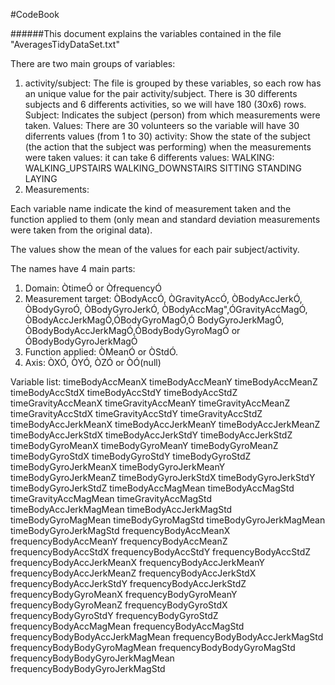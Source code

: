 

#CodeBook

######This document explains the variables contained in the file "AveragesTidyDataSet.txt"

There are two main groups of variables:

1. activity/subject: The file is grouped by these variables, so each row has an unique value for the pair activity/subject. There is 30 differents subjects and 6 differents activities, so we will have 180 (30x6) rows.
Subject: Indicates the subject (person) from which measurements were taken. 
  Values: There are 30 volunteers so the variable will have 30 diferrents values (from 1 to 30) 
activity: Show the state of the subject (the action that the subject was performing) when the measurements were taken 
values: it can take 6 differents values:
WALKING: 
WALKING_UPSTAIRS
WALKING_DOWNSTAIRS
SITTING
STANDING
LAYING
2. Measurements:

Each variable name indicate the kind of measurement taken and the function applied to them (only mean and standard deviation measurements were taken from the original data). 

The values show the mean of the values for each pair subject/activity.

The names have 4 main parts:
1. Domain: ÒtimeÓ or ÒfrequencyÓ
2. Measurement target: ÒBodyAccÓ, ÒGravityAccÓ, ÒBodyAccJerkÓ, ÒBodyGyroÓ, ÒBodyGyroJerkÓ, ÒBodyAccMag",ÓGravityAccMagÓ, ÒBodyAccJerkMagÓ,ÓBodyGyroMagÓ,Ó BodyGyroJerkMagÓ, ÒBodyBodyAccJerkMagÓ,ÓBodyBodyGyroMagÓ or ÓBodyBodyGyroJerkMagÓ
3. Function applied: ÒMeanÓ or ÒStdÓ.
4. Axis: ÒXÓ, ÒYÓ, ÒZÓ or ÒÓ(null)

Variable list:
timeBodyAccMeanX
timeBodyAccMeanY
timeBodyAccMeanZ
timeBodyAccStdX
timeBodyAccStdY
timeBodyAccStdZ
timeGravityAccMeanX
timeGravityAccMeanY
timeGravityAccMeanZ
timeGravityAccStdX
timeGravityAccStdY
timeGravityAccStdZ
timeBodyAccJerkMeanX
timeBodyAccJerkMeanY
timeBodyAccJerkMeanZ
timeBodyAccJerkStdX
timeBodyAccJerkStdY
timeBodyAccJerkStdZ
timeBodyGyroMeanX
timeBodyGyroMeanY
timeBodyGyroMeanZ
timeBodyGyroStdX
timeBodyGyroStdY
timeBodyGyroStdZ
timeBodyGyroJerkMeanX
timeBodyGyroJerkMeanY
timeBodyGyroJerkMeanZ
timeBodyGyroJerkStdX
timeBodyGyroJerkStdY
timeBodyGyroJerkStdZ
timeBodyAccMagMean
timeBodyAccMagStd
timeGravityAccMagMean
timeGravityAccMagStd
timeBodyAccJerkMagMean
timeBodyAccJerkMagStd
timeBodyGyroMagMean
timeBodyGyroMagStd
timeBodyGyroJerkMagMean
timeBodyGyroJerkMagStd
frequencyBodyAccMeanX
frequencyBodyAccMeanY
frequencyBodyAccMeanZ
frequencyBodyAccStdX
frequencyBodyAccStdY
frequencyBodyAccStdZ
frequencyBodyAccJerkMeanX
frequencyBodyAccJerkMeanY
frequencyBodyAccJerkMeanZ
frequencyBodyAccJerkStdX
frequencyBodyAccJerkStdY
frequencyBodyAccJerkStdZ
frequencyBodyGyroMeanX
frequencyBodyGyroMeanY
frequencyBodyGyroMeanZ
frequencyBodyGyroStdX
frequencyBodyGyroStdY
frequencyBodyGyroStdZ
frequencyBodyAccMagMean
frequencyBodyAccMagStd
frequencyBodyBodyAccJerkMagMean
frequencyBodyBodyAccJerkMagStd
frequencyBodyBodyGyroMagMean
frequencyBodyBodyGyroMagStd
frequencyBodyBodyGyroJerkMagMean
frequencyBodyBodyGyroJerkMagStd


